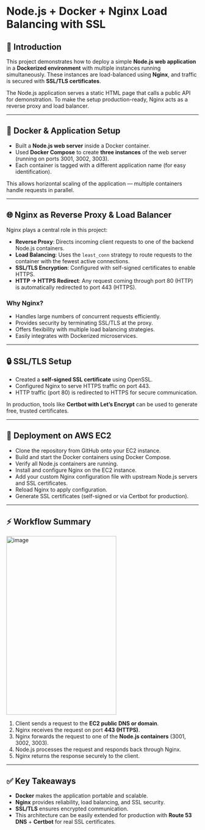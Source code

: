 # Node.js + Docker + Nginx Load Balancing with SSL  

## 📌 Introduction  
This project demonstrates how to deploy a simple **Node.js web application** in a **Dockerized environment** with multiple instances running simultaneously. These instances are load-balanced using **Nginx**, and traffic is secured with **SSL/TLS certificates**.  

The Node.js application serves a static HTML page that calls a public API for demonstration. To make the setup production-ready, Nginx acts as a reverse proxy and load balancer.  

---

## 🐳 Docker & Application Setup  
- Built a **Node.js web server** inside a Docker container.  
- Used **Docker Compose** to create **three instances** of the web server (running on ports 3001, 3002, 3003).  
- Each container is tagged with a different application name (for easy identification).  

This allows horizontal scaling of the application — multiple containers handle requests in parallel.  

---

## 🌐 Nginx as Reverse Proxy & Load Balancer  
Nginx plays a central role in this project:  

- **Reverse Proxy**: Directs incoming client requests to one of the backend Node.js containers.  
- **Load Balancing**: Uses the `least_conn` strategy to route requests to the container with the fewest active connections.  
- **SSL/TLS Encryption**: Configured with self-signed certificates to enable HTTPS.  
- **HTTP → HTTPS Redirect**: Any request coming through port 80 (HTTP) is automatically redirected to port 443 (HTTPS).  

### Why Nginx?  
- Handles large numbers of concurrent requests efficiently.  
- Provides security by terminating SSL/TLS at the proxy.  
- Offers flexibility with multiple load balancing strategies.  
- Easily integrates with Dockerized microservices.  

---

## 🔒 SSL/TLS Setup  
- Created a **self-signed SSL certificate** using OpenSSL.  
- Configured Nginx to serve HTTPS traffic on port 443.  
- HTTP traffic (port 80) is redirected to HTTPS for secure communication.  

In production, tools like **Certbot with Let’s Encrypt** can be used to generate free, trusted certificates.  

---

## 🚀 Deployment on AWS EC2  

- Clone the repository from GitHub onto your EC2 instance.  
- Build and start the Docker containers using Docker Compose.  
- Verify all Node.js containers are running.  
- Install and configure Nginx on the EC2 instance.  
- Add your custom Nginx configuration file with upstream Node.js servers and SSL certificates.  
- Reload Nginx to apply configuration.  
- Generate SSL certificates (self-signed or via Certbot for production).  

---

## ⚡ Workflow Summary  
<img width="288" height="467" alt="image" src="https://github.com/user-attachments/assets/0048c5cb-2235-47e7-8344-eddfdc665e60" />

1. Client sends a request to the **EC2 public DNS or domain**.  
2. Nginx receives the request on port **443 (HTTPS)**.  
3. Nginx forwards the request to one of the **Node.js containers** (3001, 3002, 3003).  
4. Node.js processes the request and responds back through Nginx.  
5. Nginx returns the response securely to the client.  

---

## ✅ Key Takeaways  
- **Docker** makes the application portable and scalable.  
- **Nginx** provides reliability, load balancing, and SSL security.  
- **SSL/TLS** ensures encrypted communication.  
- This architecture can be easily extended for production with **Route 53 DNS** + **Certbot** for real SSL certificates.  
